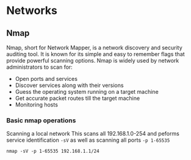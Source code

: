 # Networks

## Nmap

Nmap, short for Network Mapper, is a network discovery and security auditing tool. It is known for its simple and easy to remember flags that provide powerful scanning options. Nmap is widely used by network administrators to scan for:

- Open ports and services
- Discover services along with their versions
- Guess the operating system running on a target machine
- Get accurate packet routes till the target machine
- Monitoring hosts

### Basic nmap operations

Scanning a local network
This scans all 192.168.1.0-254 and peforms service identification `-sV` as well as scanning all ports `-p 1-65535`

```
nmap -sV -p 1-65535 192.168.1.1/24
```
